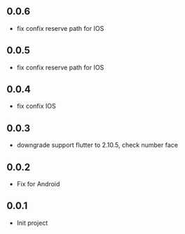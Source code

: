 
## 0.0.6

- fix confix reserve path for IOS
## 0.0.5

- fix confix reserve path for IOS
## 0.0.4

- fix confix IOS
## 0.0.3

- downgrade support flutter to 2.10.5, check number face

## 0.0.2

- Fix for Android

## 0.0.1

- Init project
